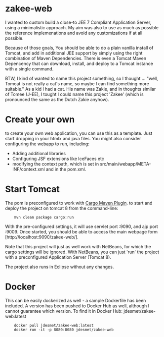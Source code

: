 # zakee-web

I wanted to custom build a close-to JEE 7 Compliant Application Server, using a 
minimalistic approach. My aim was also to use as much as possible the reference 
implemenations and avoid any customizations if at all possible.

Because of those goals, You should be able to do a plain vanilla install of Tomcat,
and add in additional JEE support by simply using the right combination of Maven
Dependencies. There is even a Tomcat Maven Depencency that can download, install,
and deploy to a Tomcat instance with a single command.

BTW, I kind of wanted to name this project something, so I thought ... "well, Tomcat
is not really a cat's name, so maybe I can find something more suitable."
As a kid I had a cat. His name was Zakie, and in thoughts similar of Tomee (J-EE), I 
tought I could name this project 'Zakee' (which is pronounced the same as the
Dutch Zakie anyhow).

# Create your own

to create your own web application, you can use this as a template. Just start dropping
in your htmlx and java files. You might also consider configuring the webapp to run,
including:
- Adding additional libraries
- Configuring JSF extensions like IceFaces etc
- modifying the context path, which is set in src/main/webapp/META-INF/context.xml and in
the pom.xml.

# Start Tomcat

The pom is preconfigured to work with [Cargo Maven Plugin](https://codehaus-cargo.github.io/cargo/Maven2+plugin.html). 
to start and deploy the project on tomcat 8 from the command-line:

```
    mvn clean package cargo:run
```

With the pre-configured settings, it will use servlet port :9090, and ajp port :9009. Once
started, you should be able to access the main webpage form [http://localhost:9090/zakee-web/].

Note that this project will just as well work with NetBeans, for which the cargo
settings will be ignored. With NetBeans, you can just 'run' the project with a 
preconfigured Application Server (Tomcat 8).

The project also runs in Eclipse without any changes.


# Docker

This can be easily dockerized as well - a sample Dockerfile has been included. A version has been pushed to Docker Hub as well, although I cannot guarantee which version. To find it in Docker Hub: jdesmet/zakee-web:latest

```
    docker pull jdesmet/zakee-web:latest
    docker run -it -p 8080:8080 jdesmet/zakee-web
```

